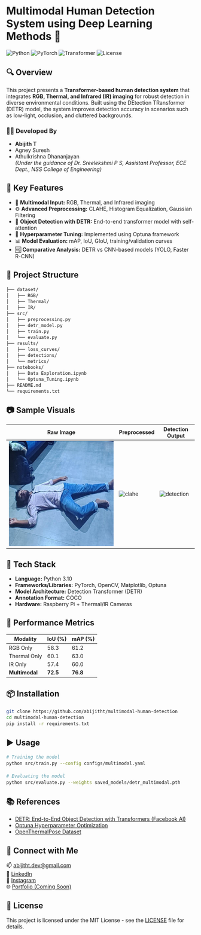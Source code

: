 
# Multimodal Human Detection System using Deep Learning Methods 🚀

![Python](https://img.shields.io/badge/Python-3.10-blue?logo=python)
![PyTorch](https://img.shields.io/badge/PyTorch-Framework-orange?logo=pytorch)
![Transformer](https://img.shields.io/badge/Model-DETR-brightgreen?logo=transformer)
![License](https://img.shields.io/badge/License-MIT-lightgrey)

## 🔍 Overview

This project presents a **Transformer-based human detection system** that integrates **RGB, Thermal, and Infrared (IR) imaging** for robust detection in diverse environmental conditions. Built using the DEtection TRansformer (DETR) model, the system improves detection accuracy in scenarios such as low-light, occlusion, and cluttered backgrounds.

### 👨‍💻 Developed By
- **Abijith T**
- Agney Suresh  
- Athulkrishna Dhananjayan  
*(Under the guidance of Dr. Sreelekshmi P S, Assistant Professor, ECE Dept., NSS College of Engineering)*

## 🧠 Key Features

- 🔁 **Multimodal Input:** RGB, Thermal, and Infrared imaging
- ⚙️ **Advanced Preprocessing:** CLAHE, Histogram Equalization, Gaussian Filtering
- 🧭 **Object Detection with DETR:** End-to-end transformer model with self-attention
- 🔧 **Hyperparameter Tuning:** Implemented using Optuna framework
- 📊 **Model Evaluation:** mAP, IoU, GIoU, training/validation curves
- 🆚 **Comparative Analysis:** DETR vs CNN-based models (YOLO, Faster R-CNN)

## 📁 Project Structure

```
├── dataset/
│   ├── RGB/
│   ├── Thermal/
│   ├── IR/
├── src/
│   ├── preprocessing.py
│   ├── detr_model.py
│   ├── train.py
│   └── evaluate.py
├── results/
│   ├── loss_curves/
│   ├── detections/
│   └── metrics/
├── notebooks/
│   ├── Data Exploration.ipynb
│   └── Optuna_Tuning.ipynb
├── README.md
└── requirements.txt
```

## 📷 Sample Visuals

| Raw Image | Preprocessed | Detection Output |
|-----------|--------------|------------------|
| ![rgb](Dataset/test/WhatsApp-Image-2025-05-25-at-1_06_35-PM_jpeg.rf.c87a83e6a56ceab072e96a21a69c811e.jpg) | ![clahe](results/sample_clahe.png) | ![detection](results/sample_detection.png) |

## 🧰 Tech Stack

- **Language:** Python 3.10
- **Frameworks/Libraries:** PyTorch, OpenCV, Matplotlib, Optuna
- **Model Architecture:** Detection Transformer (DETR)
- **Annotation Format:** COCO
- **Hardware:** Raspberry Pi + Thermal/IR Cameras

## 🧪 Performance Metrics

| Modality        | IoU (%) | mAP (%) |
|----------------|---------|---------|
| RGB Only       | 58.3    | 61.2    |
| Thermal Only   | 60.1    | 63.0    |
| IR Only        | 57.4    | 60.0    |
| **Multimodal** | **72.5** | **76.8** |

## 📦 Installation

```bash
git clone https://github.com/abijitht/multimodal-human-detection
cd multimodal-human-detection
pip install -r requirements.txt
```

## ▶️ Usage

```bash
# Training the model
python src/train.py --config configs/multimodal.yaml

# Evaluating the model
python src/evaluate.py --weights saved_models/detr_multimodal.pth
```

## 📚 References

- [DETR: End-to-End Object Detection with Transformers (Facebook AI)](https://arxiv.org/abs/2005.12872)
- [Optuna Hyperparameter Optimization](https://optuna.org/)
- [OpenThermalPose Dataset](https://github.com/Geng-J/OpenThermalPose)

## 🔗 Connect with Me

📫 [abijitht.dev@gmail.com](mailto:abijitht.dev@gmail.com)  
🔗 [LinkedIn](https://www.linkedin.com/in/abijitht/)  
📸 [Instagram](https://instagram.com/abijith_t)  
🌐 [Portfolio (Coming Soon)]()

## 📄 License

This project is licensed under the MIT License - see the [LICENSE](LICENSE) file for details.
